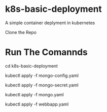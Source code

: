 # k8s-basic-deployment
A simple container deplyment in kubernetes

Clone the Repo 

# Run The Comannds 

cd k8s-basic-deployment

kubectl apply -f mongo-config.yaml

kubectl apply -f mongo-secret.yaml

kubectl apply -f mongo.yaml

kubectl apply -f webbapp.yaml
